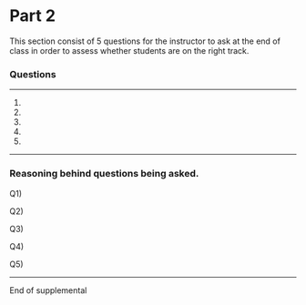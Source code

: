 # Part 2

This section consist of 5 questions for the instructor to ask at the end of class in order to assess whether students are on the right track.

### Questions
---
1)

2)

3)

4)

5)

---
### Reasoning behind questions being asked.

Q1)

Q2)

Q3)

Q4)

Q5)

---
End of supplemental
